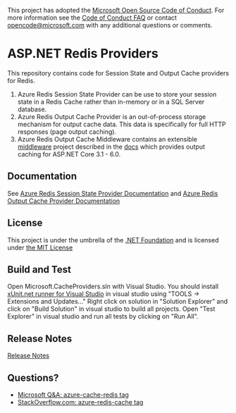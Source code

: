 This project has adopted the [Microsoft Open Source Code of Conduct](https://opensource.microsoft.com/codeofconduct/). For more information see the [Code of Conduct FAQ](https://opensource.microsoft.com/codeofconduct/faq/) or contact [opencode@microsoft.com](mailto:opencode@microsoft.com) with any additional questions or comments.

ASP.NET Redis Providers
=======================
This repository contains code for Session State and Output Cache providers for Redis.
1) Azure Redis Session State Provider can be use to store your session state in a Redis Cache rather than in-memory or in a SQL Server database.
2) Azure Redis Output Cache Provider is an out-of-process storage mechanism for output cache data. This data is specifically for full HTTP responses (page output caching). 
3) Azure Redis Output Cache Middleware contains an extensible [middleware](https://docs.microsoft.com/aspnet/core/fundamentals/middleware) project described in the [docs](docs/middleware.md) which provides output caching for ASP.NET Core 3.1 - 6.0. 

## Documentation

See [Azure Redis Session State Provider Documentation](https://docs.microsoft.com/azure/azure-cache-for-redis/cache-aspnet-session-state-provider) and [Azure Redis Output Cache Provider Documentation](https://docs.microsoft.com/azure/azure-cache-for-redis/cache-aspnet-output-cache-provider)

## License

This project is under the umbrella of the [.NET Foundation](http://www.dotnetfoundation.org/) and is licensed under [the MIT License](https://github.com/Azure/aspnet-redis-providers/blob/master/License.txt)

## Build and Test
Open Microsoft.CacheProviders.sln with Visual Studio. You should install [xUnit.net runner for Visual Studio](https://visualstudiogallery.msdn.microsoft.com/463c5987-f82b-46c8-a97e-b1cde42b9099) in visual studio using "TOOLS -> Extensions and Updates..."
Right click on solution in "Solution Explorer" and click on "Build Solution" in visual studio to build all projects. Open "Test Explorer" in visual studio and run all tests by clicking on "Run All".

## Release Notes
[Release Notes](docs/release_notes.md)

## Questions?

* [Microsoft Q&A: azure-cache-redis tag](https://docs.microsoft.com/answers/topics/25392/azure-cache-redis.html)
* [StackOverflow.com: azure-redis-cache tag](http://stackoverflow.com/questions/tagged/azure-redis-cache)
